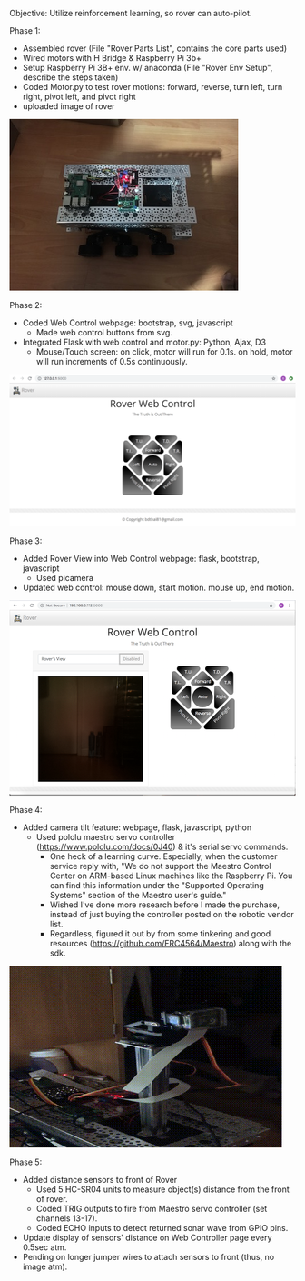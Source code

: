 Objective: Utilize reinforcement learning, so rover can auto-pilot.

Phase 1:
* Assembled rover (File "Rover Parts List", contains the core parts used)
* Wired motors with H Bridge & Raspberry Pi 3b+
* Setup Raspberry Pi 3B+ env. w/ anaconda (File "Rover Env Setup", describe the steps taken)
* Coded Motor.py to test rover motions: forward, reverse, turn left, turn right, pivot left, and pivot right
* uploaded image of rover

![Rover](images/rover_phase_1.JPG)

Phase 2:
* Coded Web Control webpage: bootstrap, svg, javascript
  - Made web control buttons from svg. 
* Integrated Flask with web control and motor.py: Python, Ajax, D3
  - Mouse/Touch screen: on click, motor will run for 0.1s. on hold, motor will run increments of 0.5s continuously.

![webControl](images/web_control.jpg)

Phase 3:
* Added Rover View into Web Control webpage: flask, bootstrap, javascript
  - Used picamera
* Updated web control: mouse down, start motion. mouse up, end motion.

![webControl](images/rover_view.jpg)

Phase 4:
* Added camera tilt feature: webpage, flask, javascript, python
  - Used pololu maestro servo controller (https://www.pololu.com/docs/0J40)  & it's serial servo commands.
    - One heck of a learning curve. Especially, when the customer service reply with, "We do not support the Maestro Control Center on ARM-based Linux machines like the Raspberry Pi.  You can find this information under the "Supported Operating Systems" section of the Maestro user's guide."  
    - Wished I've done more research before I made the purchase, instead of just buying the controller posted on the robotic vendor list.
    - Regardless, figured it out by from some tinkering and good resources (https://github.com/FRC4564/Maestro) along with the sdk.

![webControl](images/camera_tilting.gif)

Phase 5:
* Added distance sensors to front of Rover
  - Used 5 HC-SR04 units to measure object(s) distance from the front of rover.
  - Coded TRIG outputs to fire from Maestro servo controller (set channels 13-17).
  - Coded ECHO inputs to detect returned sonar wave from GPIO pins.
* Update display of sensors' distance on Web Controller page every 0.5sec atm.
* Pending on longer jumper wires to attach sensors to front (thus, no image atm).
